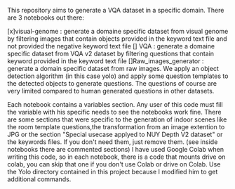 This repository aims to generate a VQA dataset in a specific domain.
There are 3 notebooks out there:
  
[x]visual-genome : generate a domaine specific dataset from visual genome by filtering images that contain objects provided in the 		keyword text file and not provided the negative keyword text file
[] VQA : generate a domaine specific dataset from VQA v2 dataset by filtering questions that contain keyword provided in the keyword text file
[]Raw_images_generator : generate a domain specific dataset from raw images. We apply an object detection algorithm (in this case yolo) and apply some question templates to the detected objects to generate questions. The questions of course are very limited compared to human generated questions in other datasets.
  
Each notebook contains a variables section. Any user of this code must fill the variable with his specific needs to see the notebooks work fine.
There are some sections that were specific to the generation of indoor scenes like the room template questions,the transformation from an image extention to JPG or the section "Special usecase applyed to NUY Depth V2 dataset" or the keywords files. If you don't need them, just remove them. (see inside notebooks there are commented sections)
I have used Google Colab when writing this code, so in each notebook, there is a code that mounts drive on colab, you can skip that one if you don't use Colab or drive on Colab.
Use the Yolo directory contained in this project because I modified him to get additional commands.

